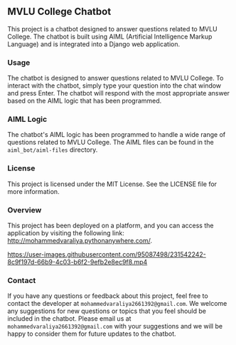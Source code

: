 ## MVLU College Chatbot

This project is a chatbot designed to answer questions related to MVLU College. The chatbot is built using AIML (Artificial Intelligence Markup Language) and is integrated into a Django web application.


### Usage

The chatbot is designed to answer questions related to MVLU College. To interact with the chatbot, simply type your question into the chat window and press Enter. The chatbot will respond with the most appropriate answer based on the AIML logic that has been programmed.


### AIML Logic

The chatbot's AIML logic has been programmed to handle a wide range of questions related to MVLU College. The AIML files can be found in the `aiml_bot/aiml-files` directory.


### License

This project is licensed under the MIT License. See the LICENSE file for more information.


### Overview

This project has been deployed on a platform, and you can access the application by visiting the following link: http://mohammedvaraliya.pythonanywhere.com/.


https://user-images.githubusercontent.com/95087498/231542242-8c9f197d-66b9-4c03-b6f2-9efb2e8ec9f8.mp4


### Contact

If you have any questions or feedback about this project, feel free to contact the developer at `mohammedvaraliya2661392@gmail.com`. We welcome any suggestions for new questions or topics that you feel should be included in the chatbot. Please email us at `mohammedvaraliya2661392@gmail.com` with your suggestions and we will be happy to consider them for future updates to the chatbot.
